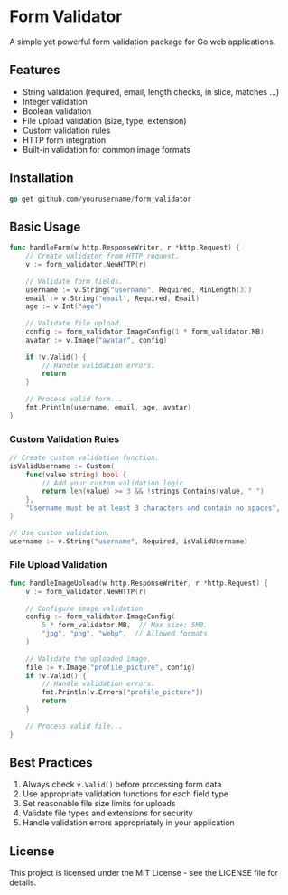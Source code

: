 # Form Validator

A simple yet powerful form validation package for Go web applications.

## Features

- String validation (required, email, length checks, in slice, matches ...)
- Integer validation
- Boolean validation
- File upload validation (size, type, extension)
- Custom validation rules
- HTTP form integration
- Built-in validation for common image formats

## Installation

```go
go get github.com/yourusername/form_validator
```

## Basic Usage

```go
func handleForm(w http.ResponseWriter, r *http.Request) {
    // Create validator from HTTP request.
    v := form_validator.NewHTTP(r)
    
    // Validate form fields.
    username := v.String("username", Required, MinLength(3))
    email := v.String("email", Required, Email)
    age := v.Int("age")
    
    // Validate file upload.
    config := form_validator.ImageConfig(1 * form_validator.MB)
    avatar := v.Image("avatar", config)
    
    if !v.Valid() {
        // Handle validation errors.
        return
    }
    
    // Process valid form...
    fmt.Println(username, email, age, avatar)
}
```
### Custom Validation Rules

```go
// Create custom validation function.
isValidUsername := Custom(
    func(value string) bool {
        // Add your custom validation logic.
        return len(value) >= 3 && !strings.Contains(value, " ")
    },
    "Username must be at least 3 characters and contain no spaces",
)

// Use custom validation.
username := v.String("username", Required, isValidUsername)
```

### File Upload Validation

```go
func handleImageUpload(w http.ResponseWriter, r *http.Request) {
    v := form_validator.NewHTTP(r)
    
    // Configure image validation
    config := form_validator.ImageConfig(
        5 * form_validator.MB,  // Max size: 5MB.
        "jpg", "png", "webp",  // Allowed formats.
    )
    
    // Validate the uploaded image.
    file := v.Image("profile_picture", config)
    if !v.Valid() {
        // Handle validation errors.
        fmt.Println(v.Errors["profile_picture"])
        return
    }
    
    // Process valid file...
}
```

## Best Practices

1. Always check `v.Valid()` before processing form data
2. Use appropriate validation functions for each field type
3. Set reasonable file size limits for uploads
4. Validate file types and extensions for security
5. Handle validation errors appropriately in your application

## License

This project is licensed under the MIT License - see the LICENSE file for details.

